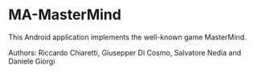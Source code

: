 # MA-MasterMind

This Android application implements the well-known game MasterMind.

Authors: Riccardo Chiaretti, Giusepper Di Cosmo, Salvatore Nedia and Daniele Giorgi
